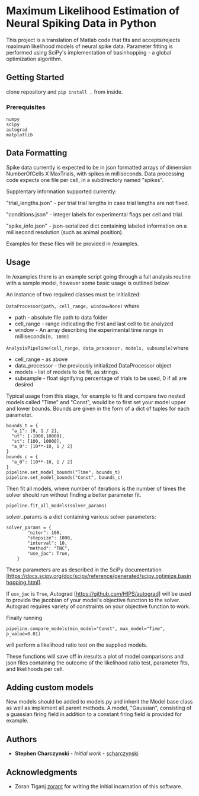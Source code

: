 # Maximum Likelihood Estimation of Neural Spiking Data in Python

This project is a translation of Matlab code that fits and accepts/rejects maximum likelihood models of neural spike data.
Parameter fitting is performed using SciPy's implementation of basinhopping - a global optimization algorithm.

## Getting Started

clone repository and `pip install .` from inside.

### Prerequisites
```
numpy 
scipy
autograd
matplotlib

```
## Data Formatting

Spike data currently is expected to be in json formatted arrays of dimension NumberOfCells X MaxTrials, with spikes in milliseconds. Data processing code expects one file per cell, in a subdirectory named "spikes".

Supplentary information supported currently:
  
  "trial_lengths.json" - per trial trial lengths in case trial lengths are not fixed.
  
  "conditions.json" - integer labels for experimental flags per cell and trial.
  
  "spike_info.json" - json-serialized dict containing labeled information on a millisecond resolution (such as animal position).
  
Examples for these files will be provided in /examples.

## Usage

In /examples there is an example script going through a full analysis routine with a sample model, however some basic usage is outlined below.

An instance of two required classes must be initialized:

  `DataProcessor(path, cell_range, window=None)` where
  * path - absolute file path to data folder
  * cell_range - range indicating the first and last cell to be analyzed
  * window - An array describing the experimental time range in milliseconds`[0, 1000]`
  
 `AnalysisPipeline(cell_range, data_processor, models, subsample)`where
 * cell_range - as above
 * data_processor - the previously initialized DataProcessor object
 * models - list of models to be fit, as strings.
 * subsample - float signifying percentage of trials to be used, 0 if all are desired

Typical usage from this stage, for example to fit and compare two nested models called "Time" and "Const", would be to first set your model upper and lower bounds. Bounds are given in the form of a dict of tuples for each parameter.
 
```
bounds_t = {
  "a_1": [0, 1 / 2],
  "ut": [-1000,10000],
  "st": [100, 10000],
  "a_0": [10**-10, 1 / 2]
}
bounds_c = {
  "a_0": [10**-10, 1 / 2]
}
pipeline.set_model_bounds("Time", bounds_t)
pipeline.set_model_bounds("Const", bounds_c)
 ```
 
 Then fit all models, where number of iterations is the number of times the solver should run without finding a better parameter fit.
 
 `pipeline.fit_all_models(solver_params)`

solver_params is a dict containing various solver parameters:
```
solver_params = {
        "niter": 100,
        "stepsize": 1000,
        "interval": 10,
        "method": "TNC",
        "use_jac": True,
    }
 ```
These parameters are as described in the SciPy documentation [https://docs.scipy.org/doc/scipy/reference/generated/scipy.optimize.basinhopping.html].

If `use_jac` is `True`, Autograd [https://github.com/HIPS/autograd] will be used to provide the jacobian of your model's objective function to the solver. Autograd requires variety of constraints on your objective function to work.

Finally running

`pipeline.compare_models(min_model="Const", max_model="Time", p_value=0.01)`

will perform a likelihood ratio test on the supplied models.

These functions will save off in /results a plot of model comparisons and json files containing the outcome of the likelihood ratio test, parameter fits, and likelihoods per cell. 

## Adding custom models

New models should be added to models.py and inherit the Model base class as well as implement all parent methods. A model, "Gaussian", consisting of a guassian firing field in addition to a constant firing field is provided for example.


## Authors

* **Stephen Charczynski** - *Initial work* - [scharczynski](https://github.com/scharczynski)


## Acknowledgments

* Zoran Tiganj [zorant](https://github.com/zorant) for writing the initial incarnation of this software.
